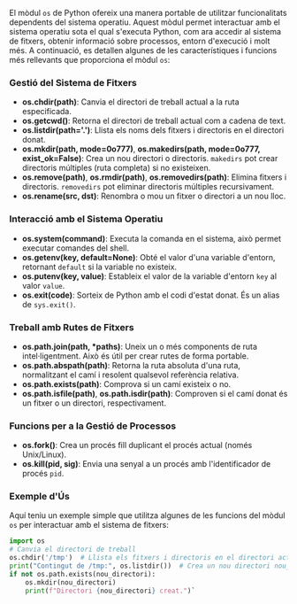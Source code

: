 El mòdul `os` de Python ofereix una manera portable de utilitzar funcionalitats dependents del sistema operatiu. Aquest mòdul permet interactuar amb el sistema operatiu sota el qual s'executa Python, com ara accedir al sistema de fitxers, obtenir informació sobre processos, entorn d'execució i molt més. A continuació, es detallen algunes de les característiques i funcions més rellevants que proporciona el mòdul `os`:

### Gestió del Sistema de Fitxers

- **os.chdir(path)**: Canvia el directori de treball actual a la ruta especificada.
- **os.getcwd()**: Retorna el directori de treball actual com a cadena de text.
- **os.listdir(path='.')**: Llista els noms dels fitxers i directoris en el directori donat.
- **os.mkdir(path, mode=0o777)**, **os.makedirs(path, mode=0o777, exist_ok=False)**: Crea un nou directori o directoris. `makedirs` pot crear directoris múltiples (ruta completa) si no existeixen.
- **os.remove(path)**, **os.rmdir(path)**, **os.removedirs(path)**: Elimina fitxers i directoris. `removedirs` pot eliminar directoris múltiples recursivament.
- **os.rename(src, dst)**: Renombra o mou un fitxer o directori a un nou lloc.

### Interacció amb el Sistema Operatiu

- **os.system(command)**: Executa la comanda en el sistema, això permet executar comandes del shell.
- **os.getenv(key, default=None)**: Obté el valor d'una variable d'entorn, retornant `default` si la variable no existeix.
- **os.putenv(key, value)**: Estableix el valor de la variable d'entorn `key` al valor `value`.
- **os.exit(code)**: Sorteix de Python amb el codi d'estat donat. És un alias de `sys.exit()`.

### Treball amb Rutes de Fitxers

- **os.path.join(path, *paths)**: Uneix un o més components de ruta intel·ligentment. Això és útil per crear rutes de forma portable.
- **os.path.abspath(path)**: Retorna la ruta absoluta d'una ruta, normalitzant el camí i resolent qualsevol referència relativa.
- **os.path.exists(path)**: Comprova si un camí existeix o no.
- **os.path.isfile(path)**, **os.path.isdir(path)**: Comproven si el camí donat és un fitxer o un directori, respectivament.

### Funcions per a la Gestió de Processos

- **os.fork()**: Crea un procés fill duplicant el procés actual (només Unix/Linux).
- **os.kill(pid, sig)**: Envia una senyal a un procés amb l'identificador de procés `pid`.

### Exemple d'Ús

Aquí teniu un exemple simple que utilitza algunes de les funcions del mòdul `os` per interactuar amb el sistema de fitxers:

``` python
import os
# Canvia el directori de treball 
os.chdir('/tmp')  # Llista els fitxers i directoris en el directori actual 
print("Contingut de /tmp:", os.listdir())  # Crea un nou directori nou_directori = "exemle" 
if not os.path.exists(nou_directori):
	os.mkdir(nou_directori)
	print(f"Directori {nou_directori} creat.")`
```

